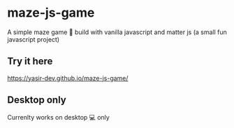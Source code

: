 # maze-js-game
A simple maze game :game_die: build with vanilla javascript and matter js (a small fun javascript project)

## Try it here
https://yasir-dev.github.io/maze-js-game/

## Desktop only
Currenlty works on desktop :computer: only
